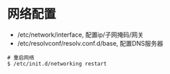 # 网络配置

- /etc/network/interface, 配置ip/子网掩码/网关
- /etc/resolvconf/resolv.conf.d/base, 配置DNS服务器

```
# 重启网络
$ /etc/init.d/networking restart
```